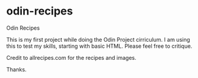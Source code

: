 # odin-recipes
Odin Recipes

This is my first project while doing the Odin Project cirriculum. I am using this to test my skills, starting with basic HTML.  Please feel free to critique.

Credit to allrecipes.com for the recipes and images.

Thanks.